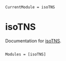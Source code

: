 ```@meta
CurrentModule = isoTNS
```

# isoTNS

Documentation for [isoTNS](https://github.com/LongliZheng/isoTNS.jl).

```@index
```

```@autodocs
Modules = [isoTNS]
```
